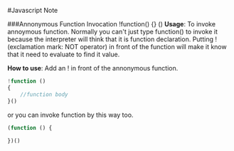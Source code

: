 #Javascript Note

###Annonymous Function Invocation !function() {} ()
**Usage**: To invoke annoymous function. Normally you can't just type function() to invoke it because the interpreter will think that it is function declaration. Putting ! (exclamation mark: NOT operator) in front of the function will make it know that it need to evaluate to find it value.

**How to use**: Add an ! in front of the annonymous function. 

```javascript
!function ()
{
    //function body
}()
```

or you can invoke function by this way too.

```javascript
(function () {
    
})()
```